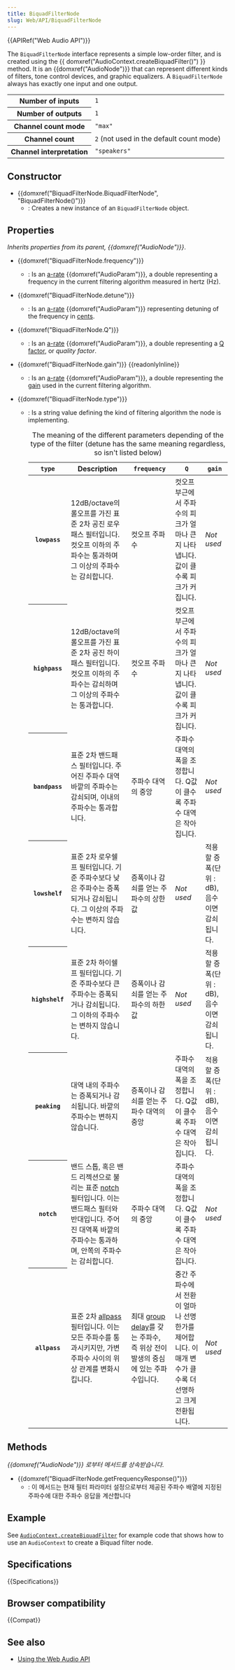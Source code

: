 ```yaml
---
title: BiquadFilterNode
slug: Web/API/BiquadFilterNode
---
```

{{APIRef("Web Audio API")}}

The `BiquadFilterNode` interface represents a simple low-order filter, and is created using the {{ domxref("AudioContext.createBiquadFilter()") }} method. It is an {{domxref("AudioNode")}} that can represent different kinds of filters, tone control devices, and graphic equalizers. A `BiquadFilterNode` always has exactly one input and one output.

<table class="properties">
  <tbody>
    <tr>
      <th scope="row">Number of inputs</th>
      <td><code>1</code></td>
    </tr>
    <tr>
      <th scope="row">Number of outputs</th>
      <td><code>1</code></td>
    </tr>
    <tr>
      <th scope="row">Channel count mode</th>
      <td><code>"max"</code></td>
    </tr>
    <tr>
      <th scope="row">Channel count</th>
      <td><code>2</code> (not used in the default count mode)</td>
    </tr>
    <tr>
      <th scope="row">Channel interpretation</th>
      <td><code>"speakers"</code></td>
    </tr>
  </tbody>
</table>

## Constructor

- {{domxref("BiquadFilterNode.BiquadFilterNode", "BiquadFilterNode()")}}
  - : Creates a new instance of an `BiquadFilterNode` object.

## Properties

_Inherits properties from its parent,_ _{{domxref("AudioNode")}}_.

- {{domxref("BiquadFilterNode.frequency")}}
  - : Is an [a-rate](/ko/docs/Web/API/AudioParam#a-rate) {{domxref("AudioParam")}}, a double representing a frequency in the current filtering algorithm measured in hertz (Hz).
- {{domxref("BiquadFilterNode.detune")}}
  - : Is an [a-rate](/ko/docs/Web/API/AudioParam#a-rate) {{domxref("AudioParam")}} representing detuning of the frequency in [cents](http://en.wikipedia.org/wiki/Cent_%28music%29).
- {{domxref("BiquadFilterNode.Q")}}
  - : Is an [a-rate](/ko/docs/Web/API/AudioParam#a-rate) {{domxref("AudioParam")}}, a double representing a [Q factor](http://en.wikipedia.org/wiki/Q_factor), or _quality factor_.
- {{domxref("BiquadFilterNode.gain")}} {{readonlyInline}}
  - : Is an [a-rate](/ko/docs/Web/API/AudioParam#a-rate) {{domxref("AudioParam")}}, a double representing the [gain](http://en.wikipedia.org/wiki/Gain) used in the current filtering algorithm.
- {{domxref("BiquadFilterNode.type")}}

  - : Is a string value defining the kind of filtering algorithm the node is implementing.

    <table class="standard-table">
      <caption>
        The meaning of the different parameters depending of the type of the filter
        (detune has the same meaning regardless, so isn't listed below)
      </caption>
      <thead>
        <tr>
          <th scope="row"><code>type</code></th>
          <th scope="col">Description</th>
          <th scope="col"><code>frequency</code></th>
          <th scope="col"><code>Q</code></th>
          <th scope="col"><code>gain</code></th>
        </tr>
      </thead>
      <tbody>
        <tr>
          <th scope="row"><code>lowpass</code></th>
          <td>
            12dB/octave의 롤오프를 가진 표준 2차 공진 로우패스 필터입니다. 컷오프
            이하의 주파수는 통과하며 그 이상의 주파수는 감쇠합니다.
          </td>
          <td>컷오프 주파수</td>
          <td>
            컷오프 부근에서 주파수의 피크가 얼마나 큰지 나타냅니다. 값이 클수록
            피크가 커집니다.
          </td>
          <td><em>Not used</em></td>
        </tr>
        <tr>
          <th scope="row"><code>highpass</code></th>
          <td>
            12dB/octave의 롤오프를 가진 표준 2차 공진 하이패스 필터입니다. 컷오프
            이하의 주파수는 감쇠하며 그 이상의 주파수는 통과합니다.
          </td>
          <td>컷오프 주파수</td>
          <td>
            컷오프 부근에서 주파수의 피크가 얼마나 큰지 나타냅니다. 값이 클수록
            피크가 커집니다.
          </td>
          <td><em>Not used</em></td>
        </tr>
        <tr>
          <th scope="row"><code>bandpass</code></th>
          <td>
            표준 2차 밴드패스 필터입니다. 주어진 주파수 대역 바깥의 주파수는
            감쇠되며, 이내의 주파수는 통과합니다.
          </td>
          <td>주파수 대역의 중앙</td>
          <td>
            주파수 대역의 폭을 조정합니다. Q값이 클수록 주파수 대역은 작아집니다.
          </td>
          <td><em>Not used</em></td>
        </tr>
        <tr>
          <th scope="row"><code>lowshelf</code></th>
          <td>
            표준 2차 로우쉘프 필터입니다. 기준 주파수보다 낮은 주파수는 증폭되거나
            감쇠됩니다. 그 이상의 주파수는 변하지 않습니다.
          </td>
          <td>증폭이나 감쇠를 얻는 주파수의 상한값</td>
          <td><em>Not used</em></td>
          <td>적용할 증폭(단위 : dB), 음수이면 감쇠됩니다.</td>
        </tr>
        <tr>
          <th scope="row"><code>highshelf</code></th>
          <td>
            표준 2차 하이쉘프 필터입니다. 기준 주파수보다 큰 주파수는 증폭되거나
            감쇠됩니다. 그 이하의 주파수는 변하지 않습니다.
          </td>
          <td>증폭이나 감쇠를 얻는 주파수의 하한값</td>
          <td><em>Not used</em></td>
          <td>적용할 증폭(단위 : dB), 음수이면 감쇠됩니다.</td>
        </tr>
        <tr>
          <th scope="row"><code>peaking</code></th>
          <td>
            대역 내의 주파수는 증폭되거나 감쇠됩니다. 바깥의 주파수는 변하지
            않습니다.
          </td>
          <td>증폭이나 감쇠를 얻는 주파수 대역의 중앙</td>
          <td>
            주파수 대역의 폭을 조정합니다. Q값이 클수록 주파수 대역은 작아집니다.
          </td>
          <td>적용할 증폭(단위 : dB), 음수이면 감쇠됩니다.</td>
        </tr>
        <tr>
          <th scope="row"><code>notch</code></th>
          <td>
            밴드 스톱, 혹은 밴드 리젝션으로 불리는 표준 <a
              href="http://en.wikipedia.org/wiki/Band-stop_filter"
              title="/en-US/docs/"
              >notch</a
            > 필터입니다. 이는 밴드패스 필터와 반대입니다. 주어진 대역폭 바깥의
            주파수는 통과하며, 안쪽의 주파수는 감쇠합니다.
          </td>
          <td>주파수 대역의 중앙</td>
          <td>
            주파수 대역의 폭을 조정합니다. Q값이 클수록 주파수 대역은 작아집니다.
          </td>
          <td><em>Not used</em></td>
        </tr>
        <tr>
          <th scope="row"><code>allpass</code></th>
          <td>
            표준 2차 <a
              href="http://en.wikipedia.org/wiki/All-pass_filter#Digital_Implementation"
              title="/en-US/docs/"
              >allpass</a
            > 필터입니다. 이는 모든 주파수를 통과시키지만, 가변 주파수 사이의 위상
            관계를 변화시킵니다.
          </td>
          <td>
            최대 <a
              href="http://en.wikipedia.org/wiki/Group_delay_and_phase_delay"
              title="/en-US/docs/"
              >group delay</a
            >를 갖는 주파수, 즉 위상 전이 발생의 중심에 있는 주파수입니다.
          </td>
          <td>
            중간 주파수에서 전환이 얼마나 선명한가를 제어합니다. 이 매개 변수가
            클수록 더 선명하고 크게 전환됩니다.
          </td>
          <td><em>Not used</em></td>
        </tr>
      </tbody>
    </table>

## Methods

_{{domxref("AudioNode")}} 로부터 메서드를 상속받습니다_.

- {{domxref("BiquadFilterNode.getFrequencyResponse()")}}
  - : 이 메서드는 현재 필터 파라미터 설정으로부터 제공된 주파수 배열에 지정된 주파수에 대한 주파수 응답을 계산합니다

## Example

See [`AudioContext.createBiquadFilter`](/ko/docs/Web/API/BaseAudioContext/createBiquadFilter#example) for example code that shows how to use an `AudioContext` to create a Biquad filter node.

## Specifications

{{Specifications}}

## Browser compatibility

{{Compat}}

## See also

- [Using the Web Audio API](/ko/docs/Web_Audio_API/Using_Web_Audio_API)
